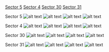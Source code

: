 [Sector 5](#sector5)
[Sector 4](#sector4)
[Sector 30](#sector30)
[Sector 31](#sector31)

<a name = "sector5"></a>
Sector 5
![alt text](/images/WASP-120_Sector_5/WASP-120_Sector_5_a_TimeSeries.png)
![alt text](/images/WASP-120_Sector_5/WASP-120_Sector_5_b_FoldedLightCurve.png)
![alt text](/images/WASP-120_Sector_5/WASP-120_Sector_5_b_IndividualTransitsWithFit.png)
![alt text](/images/WASP-120_Sector_5/WASP-120_Sector_5_c_TimingResiduals.png)

<a name = "sector4"></a>
Sector 4
![alt text](/images/WASP-120_Sector_4/WASP-120_Sector_4_a_TimeSeries.png)
![alt text](/images/WASP-120_Sector_4/WASP-120_Sector_4_b_FoldedLightCurve.png)
![alt text](/images/WASP-120_Sector_4/WASP-120_Sector_4_b_IndividualTransitsWithFit.png)
![alt text](/images/WASP-120_Sector_4/WASP-120_Sector_4_c_TimingResiduals.png)

<a name = "sector30"></a>
Sector 30
![alt text](/images/WASP-120_Sector_30/WASP-120_Sector_30_a_TimeSeries.png)
![alt text](/images/WASP-120_Sector_30/WASP-120_Sector_30_b_FoldedLightCurve.png)
![alt text](/images/WASP-120_Sector_30/WASP-120_Sector_30_b_IndividualTransitsWithFit.png)
![alt text](/images/WASP-120_Sector_30/WASP-120_Sector_30_c_TimingResiduals.png)

<a name = "sector31"></a>
Sector 31
![alt text](/images/WASP-120_Sector_31/WASP-120_Sector_31_a_TimeSeries.png)
![alt text](/images/WASP-120_Sector_31/WASP-120_Sector_31_b_FoldedLightCurve.png)
![alt text](/images/WASP-120_Sector_31/WASP-120_Sector_31_b_IndividualTransitsWithFit.png)
![alt text](/images/WASP-120_Sector_31/WASP-120_Sector_31_c_TimingResiduals.png)

